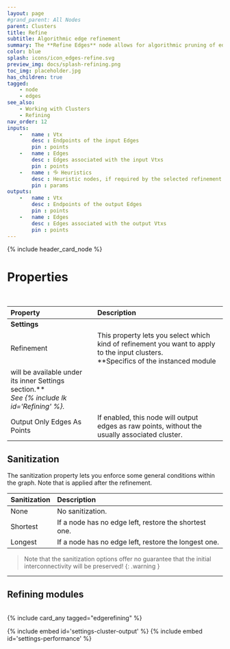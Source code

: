 ```yaml
---
layout: page
#grand_parent: All Nodes
parent: Clusters
title: Refine
subtitle: Algorithmic edge refinement
summary: The **Refine Edges** node allows for algorithmic pruning of edges, in order to enforce specific properties into your graph.
color: blue
splash: icons/icon_edges-refine.svg
preview_img: docs/splash-refining.png
toc_img: placeholder.jpg
has_children: true
tagged:
    - node
    - edges
see_also: 
    - Working with Clusters
    - Refining
nav_order: 12
inputs:
    -   name : Vtx
        desc : Endpoints of the input Edges
        pin : points
    -   name : Edges
        desc : Edges associated with the input Vtxs
        pin : points
    -   name : 🝰 Heuristics
        desc : Heuristic nodes, if required by the selected refinement.
        pin : params
outputs:
    -   name : Vtx
        desc : Endpoints of the output Edges
        pin : points
    -   name : Edges
        desc : Edges associated with the output Vtxs
        pin : points
---
```


{% include header_card_node %}

# Properties
<br>

| Property       | Description          |
|:-------------|:------------------|
|**Settings**||
| Refinement           | This property lets you select which kind of refinement you want to apply to the input clusters.<br>**Specifics of the instanced module 
will be available under its inner Settings section.**<br>*See {% include lk id='Refining' %}.*  |
| Output Only Edges As Points | If enabled, this node will output edges as raw points, without the usually associated cluster. |

## Sanitization
The sanitization property lets you enforce some general conditions within the graph. Note that is applied after the refinement.

| Sanitization       | Description          |
|:-------------|:------------------|
| None           | No sanitization.  |
| Shortest           | If a node has no edge left, restore the shortest one.|
| Longest           | If a node has no edge left, restore the longest one.|

> Note that the sanitization options offer no guarantee that the initial interconnectivity will be preserved! 
{: .warning }

---
## Refining modules
<br>
{% include card_any tagged="edgerefining" %}

{% include embed id='settings-cluster-output' %}
{% include embed id='settings-performance' %}
